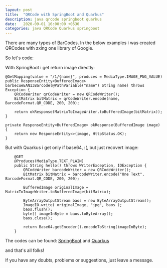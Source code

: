 ```yaml
---
layout: post
title:  "QRCode with SpringBoot and Quarkus"
description: java qrcode springboot quarkus
date:   2020-09-01 16:00:00 +0530
categories: java QRCode Quarkus springboot
---
```


There are many types of BarCodes. In the below examples i was created QRCodes with zxing one library of Google.

So let's code:

With SpringBoot i get return image directly:

```
@GetMapping(value = "/1/{name}", produces = MediaType.IMAGE_PNG_VALUE)
public ResponseEntity<BufferedImage> barbecueEAN13Barcode(@PathVariable("name") String name) throws Exception {
    QRCodeWriter qrCodeWriter = new QRCodeWriter();
    BitMatrix bitMatrix = qrCodeWriter.encode(name, BarcodeFormat.QR_CODE, 200, 200);
    
    return okResponse(MatrixToImageWriter.toBufferedImage(bitMatrix));
}

private ResponseEntity<BufferedImage> okResponse(BufferedImage image) {
    return new ResponseEntity<>(image, HttpStatus.OK);
}
```

But with Quarkus i get only if base64, :(, but just recovert image:

```
    @GET
    @Produces(MediaType.TEXT_PLAIN)
    public String hello() throws WriterException, IOException {
        QRCodeWriter barcodeWriter = new QRCodeWriter();
	    BitMatrix bitMatrix = barcodeWriter.encode("One Text", BarcodeFormat.QR_CODE, 200, 200);
     
        BufferedImage originalImage = MatrixToImageWriter.toBufferedImage(bitMatrix);

        ByteArrayOutputStream baos = new ByteArrayOutputStream();
        ImageIO.write( originalImage, "jpg", baos );
        baos.flush();
        byte[] imageInByte = baos.toByteArray();
        baos.close();

        return Base64.getEncoder().encodeToString(imageInByte);
    }
```

The codes can be found: [SpringBoot](https://github.com/fagnercandido/qrcodewithspringboot) and [Quarkus](https://github.com/fagnercandido/qrcodewithquarkus)

and that's all folks!

If you have any doubts, problems or suggestions, just leave a message.
